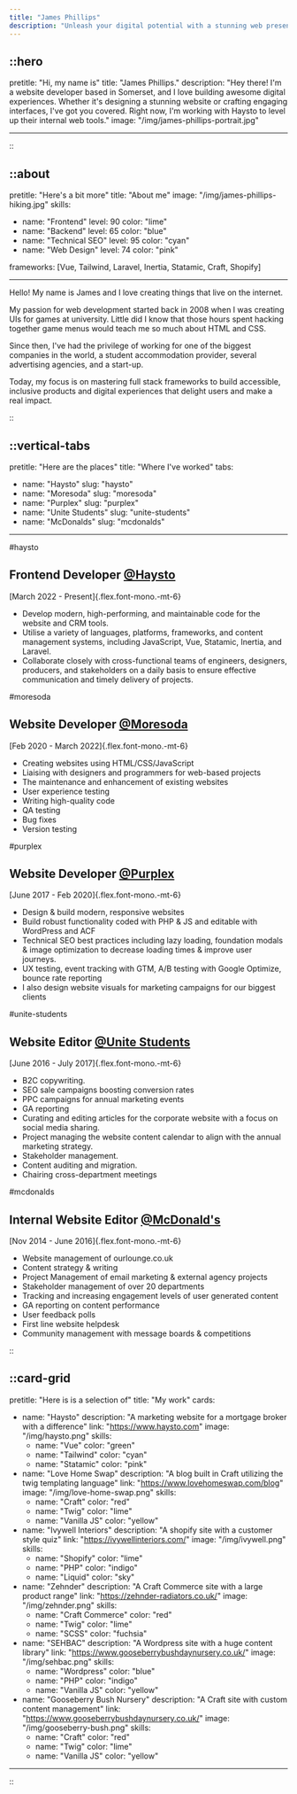 ```yaml
---
title: "James Phillips"
description: "Unleash your digital potential with a stunning web presence that captivates your audience. Let's work together to bring your brand to life."
---
```


<!-- prettier-ignore -->
::hero
---

pretitle: "Hi, my name is"
title: "James Phillips."
description: "Hey there! I'm a website developer based in Somerset, and I love building awesome digital experiences. Whether it's designing a stunning website or crafting engaging interfaces, I've got you covered. Right now, I'm working with Haysto to level up their internal web tools."
image: "/img/james-phillips-portrait.jpg"

---

::

<!-- prettier-ignore -->
::about
---

pretitle: "Here's a bit more"
title: "About me"
image: "/img/james-phillips-hiking.jpg"
skills:

- name: "Frontend"
  level: 90
  color: "lime"
- name: "Backend"
  level: 65
  color: "blue"
- name: "Technical SEO"
  level: 95
  color: "cyan"
- name: "Web Design"
  level: 74
  color: "pink"

frameworks: [Vue, Tailwind, Laravel, Inertia, Statamic, Craft, Shopify]

---

Hello! My name is James and I love creating things that live on the internet.

My passion for web development started back in 2008 when I was creating UIs for games at university. Little did I know that those hours spent hacking together game menus would teach me so much about HTML and CSS.

Since then, I've had the privilege of working for one of the biggest companies in the world, a student accommodation provider, several advertising agencies, and a start-up.

Today, my focus is on mastering full stack frameworks to build accessible, inclusive products and digital experiences that delight users and make a real impact.

::

<!-- prettier-ignore -->
::vertical-tabs
---

pretitle: "Here are the places"
title: "Where I've worked"
tabs:

- name: "Haysto"
  slug: "haysto"
- name: "Moresoda"
  slug: "moresoda"
- name: "Purplex"
  slug: "purplex"
- name: "Unite Students"
  slug: "unite-students"
- name: "McDonalds"
  slug: "mcdonalds"

---

#haysto

## Frontend Developer [@Haysto](https://www.haysto.com)

[March 2022 - Present]{.flex.font-mono.-mt-6}

- Develop modern, high-performing, and maintainable code for the website and CRM tools.
- Utilise a variety of languages, platforms, frameworks, and content management systems, including JavaScript, Vue, Statamic, Inertia, and Laravel.
- Collaborate closely with cross-functional teams of engineers, designers, producers, and stakeholders on a daily basis to ensure effective communication and timely delivery of projects.

#moresoda

## Website Developer [@Moresoda](https://moresoda.co.uk/)

[Feb 2020 - March 2022]{.flex.font-mono.-mt-6}

- Creating websites using HTML/CSS/JavaScript
- Liaising with designers and programmers for web-based projects
- The maintenance and enhancement of existing websites
- User experience testing
- Writing high-quality code
- QA testing
- Bug fixes
- Version testing

#purplex

## Website Developer [@Purplex](https://www.purplexmarketing.com/)

[June 2017 - Feb 2020]{.flex.font-mono.-mt-6}

- Design & build modern, responsive websites
- Build robust functionality coded with PHP & JS and editable with WordPress and ACF
- Technical SEO best practices including lazy loading, foundation modals & image optimization to decrease loading times & improve user journeys.
- UX testing, event tracking with GTM, A/B testing with Google Optimize, bounce rate reporting
- I also design website visuals for marketing campaigns for our biggest clients

#unite-students

## Website Editor [@Unite Students](https://www.unitestudents.com/)

[June 2016 - July 2017]{.flex.font-mono.-mt-6}

- B2C copywriting.
- SEO sale campaigns boosting conversion rates
- PPC campaigns for annual marketing events
- GA reporting
- Curating and editing articles for the corporate website with a focus on social media sharing.
- Project managing the website content calendar to align with the annual marketing strategy.
- Stakeholder management.
- Content auditing and migration.
- Chairing cross-department meetings

#mcdonalds

## Internal Website Editor [@McDonald's](https://www.mcdonalds.com/gb/en-gb.html)

[Nov 2014 - June 2016]{.flex.font-mono.-mt-6}

- Website management of ourlounge.co.uk
- Content strategy & writing
- Project Management of email marketing & external agency projects
- Stakeholder management of over 20 departments
- Tracking and increasing engagement levels of user generated content
- GA reporting on content performance
- User feedback polls
- First line website helpdesk
- Community management with message boards & competitions

::

<!-- prettier-ignore -->
::card-grid
---

pretitle: "Here is is a selection of"
title: "My work"
cards:

- name: "Haysto"
  description: "A marketing website for a mortgage broker with a difference"
  link: "https://www.haysto.com"
  image: "/img/haysto.png"
  skills:
  - name: "Vue"
    color: "green"
  - name: "Tailwind"
    color: "cyan"
  - name: "Statamic"
    color: "pink"
- name: "Love Home Swap"
  description: "A blog built in Craft utilizing the twig templating language"
  link: "https://www.lovehomeswap.com/blog"
  image: "/img/love-home-swap.png"
  skills:
  - name: "Craft"
    color: "red"
  - name: "Twig"
    color: "lime"
  - name: "Vanilla JS"
    color: "yellow"
- name: "Ivywell Interiors"
  description: "A shopify site with a customer style quiz"
  link: "https://ivywellinteriors.com/"
  image: "/img/ivywell.png"
  skills:
  - name: "Shopify"
    color: "lime"
  - name: "PHP"
    color: "indigo"
  - name: "Liquid"
    color: "sky"
- name: "Zehnder"
  description: "A Craft Commerce site with a large product range"
  link: "https://zehnder-radiators.co.uk/"
  image: "/img/zehnder.png"
  skills:
  - name: "Craft Commerce"
    color: "red"
  - name: "Twig"
    color: "lime"
  - name: "SCSS"
    color: "fuchsia"
- name: "SEHBAC"
  description: "A Wordpress site with a huge content library"
  link: "https://www.gooseberrybushdaynursery.co.uk/"
  image: "/img/sehbac.png"
  skills:
  - name: "Wordpress"
    color: "blue"
  - name: "PHP"
    color: "indigo"
  - name: "Vanilla JS"
    color: "yellow"
- name: "Gooseberry Bush Nursery"
  description: "A Craft site with custom content management"
  link: "https://www.gooseberrybushdaynursery.co.uk/"
  image: "/img/gooseberry-bush.png"
  skills:
  - name: "Craft"
    color: "red"
  - name: "Twig"
    color: "lime"
  - name: "Vanilla JS"
    color: "yellow"

---

::
